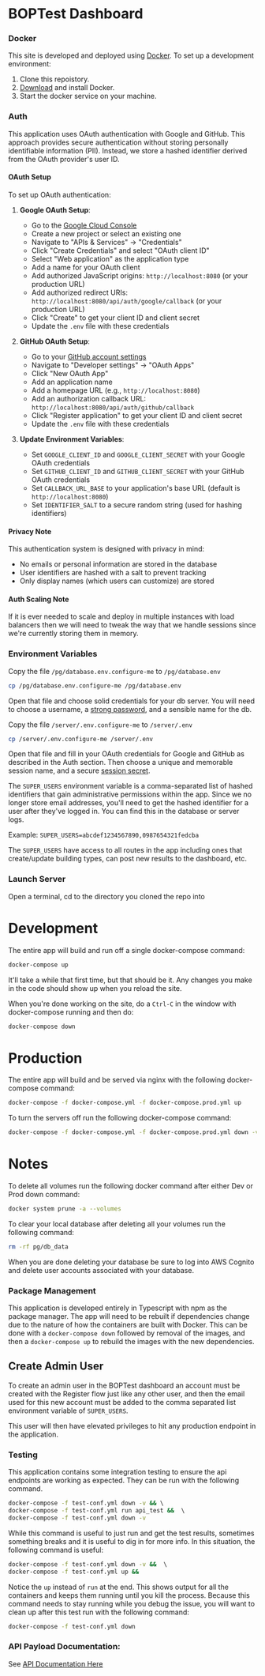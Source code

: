 # BOPTest Dashboard

### Docker

This site is developed and deployed using [Docker](https://www.docker.com/). To set up a development environment:

1. Clone this repoistory.
2. [Download](https://www.docker.com/products/overview) and install Docker.
3. Start the docker service on your machine.

### Auth

This application uses OAuth authentication with Google and GitHub. This approach provides secure authentication without storing personally identifiable information (PII). Instead, we store a hashed identifier derived from the OAuth provider's user ID.

#### OAuth Setup

To set up OAuth authentication:

1. **Google OAuth Setup**:
   - Go to the [Google Cloud Console](https://console.cloud.google.com/)
   - Create a new project or select an existing one
   - Navigate to "APIs & Services" → "Credentials"
   - Click "Create Credentials" and select "OAuth client ID"
   - Select "Web application" as the application type
   - Add a name for your OAuth client
   - Add authorized JavaScript origins: `http://localhost:8080` (or your production URL)
   - Add authorized redirect URIs: `http://localhost:8080/api/auth/google/callback` (or your production URL)
   - Click "Create" to get your client ID and client secret
   - Update the `.env` file with these credentials

2. **GitHub OAuth Setup**:
   - Go to your [GitHub account settings](https://github.com/settings/profile)
   - Navigate to "Developer settings" → "OAuth Apps"
   - Click "New OAuth App"
   - Add an application name
   - Add a homepage URL (e.g., `http://localhost:8080`)
   - Add an authorization callback URL: `http://localhost:8080/api/auth/github/callback`
   - Click "Register application" to get your client ID and client secret
   - Update the `.env` file with these credentials

3. **Update Environment Variables**:
   - Set `GOOGLE_CLIENT_ID` and `GOOGLE_CLIENT_SECRET` with your Google OAuth credentials
   - Set `GITHUB_CLIENT_ID` and `GITHUB_CLIENT_SECRET` with your GitHub OAuth credentials
   - Set `CALLBACK_URL_BASE` to your application's base URL (default is `http://localhost:8080`)
   - Set `IDENTIFIER_SALT` to a secure random string (used for hashing identifiers)

#### Privacy Note

This authentication system is designed with privacy in mind:
- No emails or personal information are stored in the database
- User identifiers are hashed with a salt to prevent tracking
- Only display names (which users can customize) are stored

#### Auth Scaling Note

If it is ever needed to scale and deploy in multiple instances with load balancers then we will need to tweak the way that we handle sessions since we're currently storing them in memory.

### Environment Variables

Copy the file `/pg/database.env.configure-me` to `/pg/database.env`

```bash
cp /pg/database.env.configure-me /pg/database.env
```

Open that file and choose solid credentials for your db server.
You will need to choose a username, a [strong password](https://www.random.org/passwords/), and a sensible name for the db.

Copy the file `/server/.env.configure-me` to `/server/.env`

```bash
cp /server/.env.configure-me /server/.env
```

Open that file and fill in your OAuth credentials for Google and GitHub as described in the Auth section. Then choose a unique and memorable session name, and a secure [session secret](https://randomkeygen.com/).

The `SUPER_USERS` environment variable is a comma-separated list of hashed identifiers that gain administrative permissions within the app. Since we no longer store email addresses, you'll need to get the hashed identifier for a user after they've logged in. You can find this in the database or server logs.

Example:
`SUPER_USERS=abcdef1234567890,0987654321fedcba`

The `SUPER_USERS` have access to all routes in the app including ones that create/update building types, can post new results to the dashboard, etc.

### Launch Server

Open a terminal, cd to the directory you cloned the repo into

# Development

The entire app will build and run off a single docker-compose command:

```bash
docker-compose up
```

It'll take a while that first time, but that should be it. Any changes you make in the code should show up when you reload the site.

When you're done working on the site, do a `Ctrl-C` in the window with docker-compose running and then do:

```bash
docker-compose down
```

# Production

The entire app will build and be served via nginx with the following docker-compose command:

```bash
docker-compose -f docker-compose.yml -f docker-compose.prod.yml up
```

To turn the servers off run the following docker-compose command:

```bash
docker-compose -f docker-compose.yml -f docker-compose.prod.yml down -v
```

# Notes

To delete all volumes run the following docker command after either Dev or Prod down command:

```bash
docker system prune -a --volumes
```

To clear your local database after deleting all your volumes run the following command:

```bash
rm -rf pg/db_data
```

When you are done deleting your database be sure to log into AWS Cognito and delete user accounts associated with your database.

### Package Management

This application is developed entirely in Typescript with npm as the package manager. The app will need to be rebuilt if dependencies change due to the nature of how the containers are built with Docker. This can be done with a `docker-compose down` followed by removal of the images, and then a `docker-compose up` to rebuild the images with the new dependencies.

## Create Admin User

To create an admin user in the BOPTest dashboard an account must be created with the Register flow just like any other user, and then the email used for this new account must be added to the comma separated list environment variable of `SUPER_USERS`.

This user will then have elevated privileges to hit any production endpoint in the application.

### Testing

This application contains some integration testing to ensure the api endpoints are working as expected. They can be run with the following command.

```bash
docker-compose -f test-conf.yml down -v && \ 
docker-compose -f test-conf.yml run api_test &&  \ 
docker-compose -f test-conf.yml down -v
```

While this command is useful to just run and get the test results, sometimes something breaks and it is useful to dig in for more info. In this situation, the following command is useful:

```bash
docker-compose -f test-conf.yml down -v &&  \ 
docker-compose -f test-conf.yml up && 
```

Notice the `up` instead of `run` at the end. This shows output for all the containers and keeps them running until you kill the process. Because this command needs to stay running while you debug the issue, you will want to clean up after this test run with the following command:

```bash
docker-compose -f test-conf.yml down
```

### API Payload Documentation:

See [API Documentation Here](./docs/api.md) 
